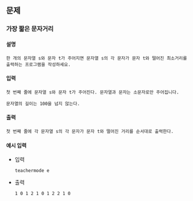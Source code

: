## 문제

###  가장 짧은 문자거리

#### 설명
```
한 개의 문자열 s와 문자 t가 주어지면 문자열 s의 각 문자가 문자 t와 떨어진 최소거리를 출력하는 프로그램을 작성하세요.
```

#### 입력
```
첫 번째 줄에 문자열 s와 문자 t가 주어진다. 문자열과 문자는 소문자로만 주어집니다.

문자열의 길이는 100을 넘지 않는다.
```

#### 출력
```
첫 번째 줄에 각 문자열 s의 각 문자가 문자 t와 떨어진 거리를 순서대로 출력한다.
```

#### 예시 입력
- 입력
    ```
    teachermode e

    ```
- 출력
    ```
  1 0 1 2 1 0 1 2 2 1 0    
  ```
